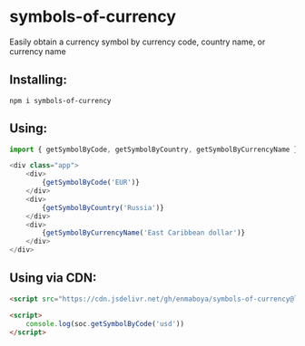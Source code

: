 # symbols-of-currency

Easily obtain a currency symbol by currency code, country name, or currency name

## Installing:

```
npm i symbols-of-currency
```

## Using:

```js
import { getSymbolByCode, getSymbolByCountry, getSymbolByCurrencyName } from 'symbols-of-currency';

<div class="app">
    <div>
        {getSymbolByCode('EUR')}
    </div>
    <div>
        {getSymbolByCountry('Russia')}
    </div>
    <div>
        {getSymbolByCurrencyName('East Caribbean dollar')}
    </div>
</div>
```

## Using via CDN:

```html
<script src="https://cdn.jsdelivr.net/gh/enmaboya/symbols-of-currency@latest/dist/symbols-of-currency.js"></script>

<script>
    console.log(soc.getSymbolByCode('usd'))
</script>
```
